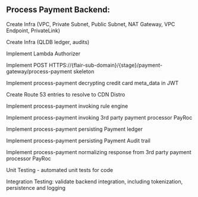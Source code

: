 Process Payment Backend:
------------------------

Create Infra (VPC, Private Subnet, Public Subnet, NAT Gateway, VPC Endpoint, PrivateLink)

Create Infra (QLDB ledger, audits)

Implement Lambda Authorizer

Implement POST HTTPS://{flair-sub-domain}/{stage}/payment-gateway/process-payment skeleton

Implement process-payment decrypting credit card meta_data in JWT

Create Route 53 entries to resolve to CDN Distro

Implement process-payment invoking rule engine

Implement process-payment invoking 3rd party payment processor PayRoc

Implement process-payment persisting Payment ledger

Implement process-payment persisting Payment Audit trail

Implement process-payment normalizing response from 3rd party payment processor PayRoc

Unit Testing - automated unit tests for code

Integration Testing: validate backend integration, including tokenization, persistence and logging
